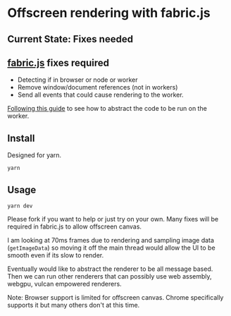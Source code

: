 # Offscreen rendering with fabric.js 

## Current State: Fixes needed

## [fabric.js](https://github.com/fabricjs/fabric.js) fixes required

* Detecting if in browser or node or worker
* Remove window/document references (not in workers)
* Send all events that could cause rendering to the worker.

[Following this guide](https://threejs.org/manual/#en/offscreencanvas) to see how to abstract the code to be run on the worker.

## Install

Designed for yarn.

```
yarn
```

## Usage

```
yarn dev
```

Please fork if you want to help or just try on your own. Many fixes will be required in fabric.js to allow offscreen canvas.

I am looking at 70ms frames due to rendering and sampling image data (`getImageData`) so moving it off the main thread would allow the UI to be smooth even if its slow to render. 

Eventually would like to abstract the renderer to be all message based. Then we can run other renderers that can possibly use web assembly, webgpu, vulcan empowered renderers. 

Note: Browser support is limited for offscreen canvas. Chrome specifically supports it but many others don't at this time.
